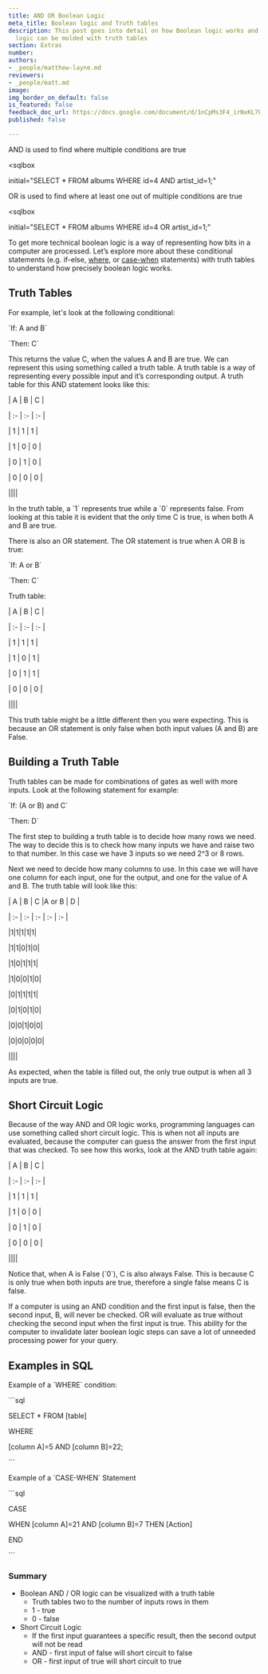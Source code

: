 ```yaml
---
title: AND OR Boolean Logic
meta_title: Boolean logic and Truth tables
description: This post goes into detail on how Boolean logic works and how Boolean
  logic can be molded with truth tables
section: Extras
number: 
authors:
- _people/matthew-layne.md
reviewers:
- _people/matt.md
image: 
img_border_on_default: false
is_featured: false
feedback_doc_url: https://docs.google.com/document/d/1nCpMs3F4_irNxKL7Fo4a69tlM3v4mWb-cgDUi_j24G8/edit?usp=sharing
published: false

---
```

AND is used to find where multiple conditions are true

<sqlbox

initial="SELECT * FROM albums WHERE id=4 AND artist_id=1;"

></sqlbox>

OR is used to find where at least one out of multiple conditions are true

<sqlbox

initial="SELECT * FROM albums WHERE id=4 OR artist_id=1;"

></sqlbox>

To get more technical boolean logic is a way of representing how bits in a computer are processed. Let’s explore more about these conditional statements (e.g. if-else, [where](https://dataschool.com/learn-sql/where/), or [case-when](https://dataschool.com/how-to-teach-people-sql/how-case-when-works/) statements) with truth tables to understand how precisely boolean logic works.

## Truth Tables

For example, let's look at the following conditional:

\`If: A and B\`

\`Then: C\`

This returns the value C, when the values A and B are true. We can represent this using something called a truth table. A truth table is a way of representing every possible input and it’s corresponding output. A truth table for this AND statement looks like this:

| A | B | C |

| :- | :- | :- |

| 1 | 1 | 1 |

| 1 | 0 | 0 |

| 0 | 1 | 0 |

| 0 | 0 | 0 |

||||

In the truth table, a \`1\` represents true while a \`0\` represents false. From looking at this table it is evident that the only time C is true, is when both A and B are true.

There is also an OR statement. The OR statement is true when A OR B is true:

\`If: A or B\`

\`Then: C\`

Truth table:

| A | B | C |

| :- | :- | :- |

| 1 | 1 | 1 |

| 1 | 0 | 1 |

| 0 | 1 | 1 |

| 0 | 0 | 0 |

||||

This truth table might be a little different then you were expecting. This is because an OR statement is only false when both input values (A and B) are False.

## Building a Truth Table

Truth tables can be made for combinations of gates as well with more inputs. Look at the following statement for example:

\`If: (A or B) and C\`

\`Then: D\`

The first step to building a truth table is to decide how many rows we need. The way to decide this is to check how many inputs we have and raise two to that number. In this case we have 3 inputs so we need 2^3 or 8 rows.

Next we need to decide how many columns to use. In this case we will have one column for each input, one for the output, and one for the value of A and B. The truth table will look like this:

| A | B | C |A or B | D |

| :- | :- | :- | :- | :- |

|1|1|1|1|1|

|1|1|0|1|0|

|1|0|1|1|1|

|1|0|0|1|0|

|0|1|1|1|1|

|0|1|0|1|0|

|0|0|1|0|0|

|0|0|0|0|0|

||||

As expected, when the table is filled out, the only true output is when all 3 inputs are true.

## Short Circuit Logic

Because of the way AND and OR logic works, programming languages can use something called short circuit logic. This is when not all inputs are evaluated, because the computer can guess the answer from the first input that was checked. To see how this works, look at the AND truth table again:

| A | B | C |

| :- | :- | :- |

| 1 | 1 | 1 |

| 1 | 0 | 0 |

| 0 | 1 | 0 |

| 0 | 0 | 0 |

||||

Notice that, when A is False (\`0\`), C is also always False. This is because C is only true when both inputs are true, therefore a single false means C is false.

If a computer is using an AND condition and the first input is false, then the second input, B, will never be checked. OR will evaluate as true without checking the second input when the first input is true. This ability for the computer to invalidate later boolean logic steps can save a lot of unneeded processing power for your query.

## Examples in SQL

Example of a \`WHERE\` condition:

\`\`\`sql

SELECT * FROM \[table\]

WHERE

\[column A\]=5 AND \[column B\]=22;

\`\`\`

Example of a \`CASE-WHEN\` Statement

\`\`\`sql

CASE

WHEN \[column A\]=21 AND \[column B\]=7 THEN \[Action\]

END

\`\`\`

### Summary

* Boolean AND / OR logic can be visualized with a truth table
  * Truth tables two to the number of inputs rows in them
  * 1 - true
  * 0 - false
* Short Circuit Logic
  * If the first input guarantees a specific result, then the second output will not be read
  * AND - first input of false will short circuit to false
  * OR - first input of true will short circuit to true